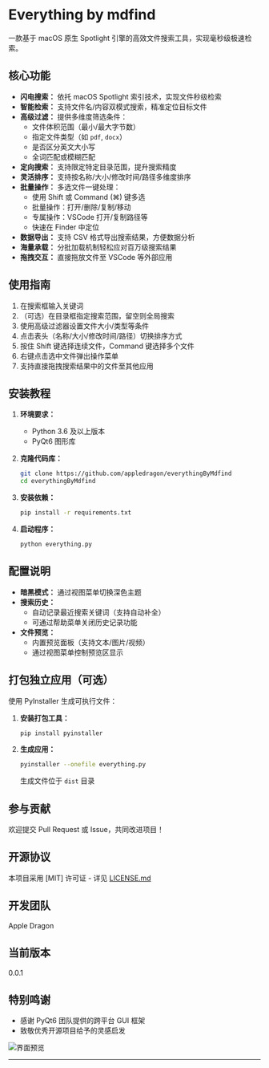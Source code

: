 # Everything by mdfind

一款基于 macOS 原生 Spotlight 引擎的高效文件搜索工具，实现毫秒级极速检索。

## 核心功能

* **闪电搜索：** 依托 macOS Spotlight 索引技术，实现文件秒级检索
* **智能检索：** 支持文件名/内容双模式搜索，精准定位目标文件
* **高级过滤：** 提供多维度筛选条件：
    * 文件体积范围（最小/最大字节数）
    * 指定文件类型（如 `pdf`, `docx`）
    * 是否区分英文大小写
    * 全词匹配或模糊匹配
* **定向搜索：** 支持限定特定目录范围，提升搜索精度
* **灵活排序：** 支持按名称/大小/修改时间/路径多维度排序
* **批量操作：** 多选文件一键处理：
    * 使用 Shift 或 Command (⌘) 键多选
    * 批量操作：打开/删除/复制/移动
    * 专属操作：VSCode 打开/复制路径等
    * 快速在 Finder 中定位
* **数据导出：** 支持 CSV 格式导出搜索结果，方便数据分析
* **海量承载：** 分批加载机制轻松应对百万级搜索结果
* **拖拽交互：** 直接拖放文件至 VSCode 等外部应用

## 使用指南

1. 在搜索框输入关键词
2. （可选）在目录框指定搜索范围，留空则全局搜索
3. 使用高级过滤器设置文件大小/类型等条件
4. 点击表头（名称/大小/修改时间/路径）切换排序方式
5. 按住 Shift 键选择连续文件，Command 键选择多个文件
6. 右键点击选中文件弹出操作菜单
7. 支持直接拖拽搜索结果中的文件至其他应用

## 安装教程

1. **环境要求：**
    * Python 3.6 及以上版本
    * PyQt6 图形库

2. **克隆代码库：**
    ```bash
    git clone https://github.com/appledragon/everythingByMdfind
    cd everythingByMdfind
    ```

3. **安装依赖：**
    ```bash
    pip install -r requirements.txt
    ```

4. **启动程序：**
    ```bash
    python everything.py
    ```

## 配置说明

* **暗黑模式：** 通过视图菜单切换深色主题
* **搜索历史：**
  - 自动记录最近搜索关键词（支持自动补全）
  - 可通过帮助菜单关闭历史记录功能
* **文件预览：**
  - 内置预览面板（支持文本/图片/视频）
  - 通过视图菜单控制预览区显示

## 打包独立应用（可选）

使用 PyInstaller 生成可执行文件：

1. **安装打包工具：**
    ```bash
    pip install pyinstaller
    ```

2. **生成应用：**
    ```bash
    pyinstaller --onefile everything.py
    ```
    生成文件位于 `dist` 目录

## 参与贡献

欢迎提交 Pull Request 或 Issue，共同改进项目！

## 开源协议

本项目采用 [MIT] 许可证 - 详见 [LICENSE.md](LICENSE.md)

## 开发团队

Apple Dragon

## 当前版本

0.0.1

## 特别鸣谢

* 感谢 PyQt6 团队提供的跨平台 GUI 框架
* 致敬优秀开源项目给予的灵感启发

![界面预览](https://github.com/user-attachments/assets/2b372510-ece7-44b6-ab4e-5a1898318517)

---

